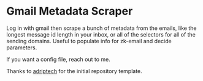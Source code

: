 # Gmail Metadata Scraper

Log in with gmail then scrape a bunch of metadata from the emails, like the longest message id length in your inbox, or all of the selectors for all of the sending domains. Useful to populate info for zk-email and decide parameters.

If you want a config file, reach out to me.

Thanks to [adriptech](https://replit.com/@AdripTech/gmail-Addon) for the initial repository template.
